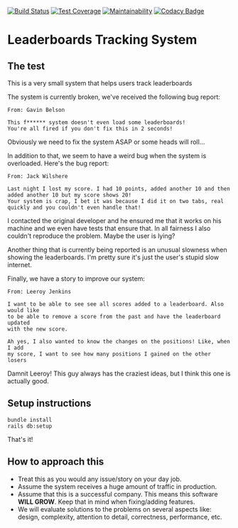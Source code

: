 [![Build Status](https://travis-ci.com/stephenbaidu/rg-ruby-coding-test.svg?branch=master)](https://travis-ci.com/stephenbaidu/rg-ruby-coding-test)
[![Test Coverage](https://api.codeclimate.com/v1/badges/defdf212f9e8a42e6985/test_coverage)](https://codeclimate.com/github/stephenbaidu/hj-ruby-task/test_coverage)
[![Maintainability](https://api.codeclimate.com/v1/badges/defdf212f9e8a42e6985/maintainability)](https://codeclimate.com/github/stephenbaidu/hj-ruby-task/maintainability)
[![Codacy Badge](https://api.codacy.com/project/badge/Grade/8f2537edfbfe44378a0225015b162149)](https://www.codacy.com/app/stephenbaidu/rg-ruby-coding-test?utm_source=github.com&amp;utm_medium=referral&amp;utm_content=stephenbaidu/rg-ruby-coding-test&amp;utm_campaign=Badge_Grade)

# Leaderboards Tracking System

## The test

This is a very small system that helps users track leaderboards

The system is currently broken, we've received the following bug report:

```
From: Gavin Belson

This f****** system doesn't even load some leaderboards!
You're all fired if you don't fix this in 2 seconds!
```

Obviously we need to fix the system ASAP or some heads will roll...

In addition to that, we seem to have a weird bug when the system is overloaded. Here's the bug report:

```
From: Jack Wilshere

Last night I lost my score. I had 10 points, added another 10 and then added another 10 but my score shows 20!
Your system is crap, I bet it was because I did it on two tabs, real quickly and you couldn't even handle that!
```

I contacted the original developer and he ensured me that it works on his machine and we even have tests that ensure that.
In all fairness I also couldn't reproduce the problem.
Maybe the user is lying?

Another thing that is currently being reported is an unusual slowness when showing the leaderboards.
I'm pretty sure it's just the user's stupid slow internet.

Finally, we have a story to improve our system:

```
From: Leeroy Jenkins

I want to be able to see see all scores added to a leaderboard. Also would like
to be able to remove a score from the past and have the leaderboard updated
with the new score.

Ah yes, I also wanted to know the changes on the positions! Like, when I add
my score, I want to see how many positions I gained on the other losers
```

Damnit Leeroy! This guy always has the craziest ideas, but I think this one is actually good.

## Setup instructions

```
bundle install
rails db:setup
```

That's it!

## How to approach this

* Treat this as you would any issue/story on your day job.
* Assume the system receives a huge amount of traffic in production.
* Assume that this is a successful company. This means this software **WILL GROW**. Keep that in mind when fixing/adding features.
* We will evaluate solutions to the problems on several aspects like: design, complexity, attention to detail, correctness, performance, etc.
